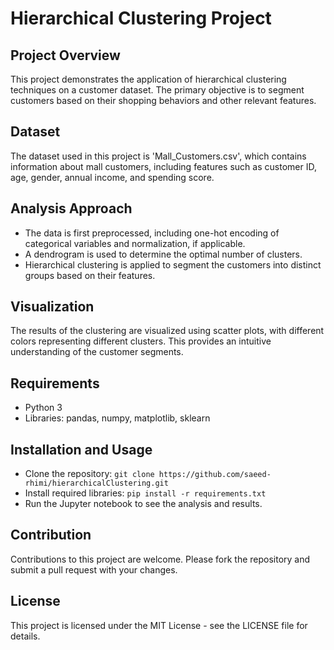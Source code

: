 # Hierarchical Clustering Project

## Project Overview
This project demonstrates the application of hierarchical clustering techniques on a customer dataset. The primary objective is to segment customers based on their shopping behaviors and other relevant features.

## Dataset
The dataset used in this project is 'Mall_Customers.csv', which contains information about mall customers, including features such as customer ID, age, gender, annual income, and spending score.

## Analysis Approach
- The data is first preprocessed, including one-hot encoding of categorical variables and normalization, if applicable.
- A dendrogram is used to determine the optimal number of clusters.
- Hierarchical clustering is applied to segment the customers into distinct groups based on their features.

## Visualization
The results of the clustering are visualized using scatter plots, with different colors representing different clusters. This provides an intuitive understanding of the customer segments.

## Requirements
- Python 3
- Libraries: pandas, numpy, matplotlib, sklearn

## Installation and Usage
- Clone the repository: `git clone https://github.com/saeed-rhimi/hierarchicalClustering.git`
- Install required libraries: `pip install -r requirements.txt`
- Run the Jupyter notebook to see the analysis and results.

## Contribution
Contributions to this project are welcome. Please fork the repository and submit a pull request with your changes.

## License
This project is licensed under the MIT License - see the LICENSE file for details.
